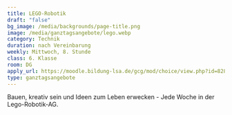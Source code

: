```yaml
---
title: LEGO-Robotik
draft: "false"
bg_image: /media/backgrounds/page-title.png
image: /media/ganztagsangebote/lego.webp
category: Technik
duration: nach Vereinbarung
weekly: Mittwoch, 8. Stunde
class: 6. Klasse
room: DG
apply_url: https://moodle.bildung-lsa.de/gcg/mod/choice/view.php?id=828
type: ganztagsangebote
---
```

Bauen, kreativ sein und Ideen zum Leben erwecken - Jede Woche in der Lego-Robotik-AG.
